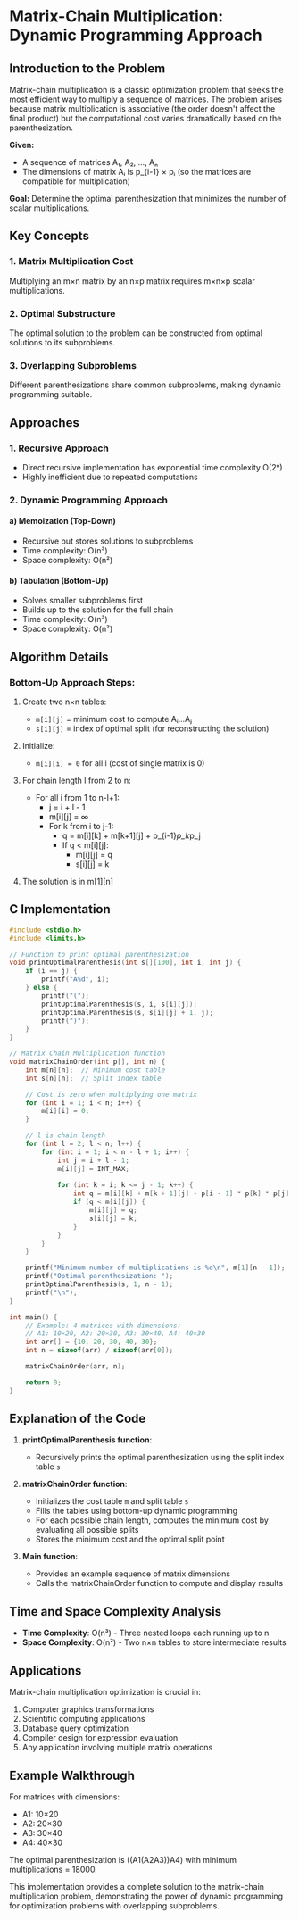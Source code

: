 # Matrix-Chain Multiplication: Dynamic Programming Approach

## Introduction to the Problem

Matrix-chain multiplication is a classic optimization problem that seeks the most efficient way to multiply a sequence of matrices. The problem arises because matrix multiplication is associative (the order doesn't affect the final product) but the computational cost varies dramatically based on the parenthesization.

**Given:**
- A sequence of matrices A₁, A₂, ..., Aₙ
- The dimensions of matrix Aᵢ is p_{i-1} × pᵢ (so the matrices are compatible for multiplication)

**Goal:**
Determine the optimal parenthesization that minimizes the number of scalar multiplications.

## Key Concepts

### 1. Matrix Multiplication Cost
Multiplying an m×n matrix by an n×p matrix requires m×n×p scalar multiplications.

### 2. Optimal Substructure
The optimal solution to the problem can be constructed from optimal solutions to its subproblems.

### 3. Overlapping Subproblems
Different parenthesizations share common subproblems, making dynamic programming suitable.

## Approaches

### 1. Recursive Approach
- Direct recursive implementation has exponential time complexity O(2ⁿ)
- Highly inefficient due to repeated computations

### 2. Dynamic Programming Approach

#### a) Memoization (Top-Down)
- Recursive but stores solutions to subproblems
- Time complexity: O(n³)
- Space complexity: O(n²)

#### b) Tabulation (Bottom-Up)
- Solves smaller subproblems first
- Builds up to the solution for the full chain
- Time complexity: O(n³)
- Space complexity: O(n²)

## Algorithm Details

### Bottom-Up Approach Steps:
1. Create two n×n tables:
   - `m[i][j]` = minimum cost to compute Aᵢ...Aⱼ
   - `s[i][j]` = index of optimal split (for reconstructing the solution)

2. Initialize:
   - `m[i][i] = 0` for all i (cost of single matrix is 0)

3. For chain length l from 2 to n:
   - For all i from 1 to n-l+1:
     - j = i + l - 1
     - m[i][j] = ∞
     - For k from i to j-1:
       - q = m[i][k] + m[k+1][j] + p_{i-1}*p_k*p_j
       - If q < m[i][j]:
         - m[i][j] = q
         - s[i][j] = k

4. The solution is in m[1][n]

## C Implementation

```c
#include <stdio.h>
#include <limits.h>

// Function to print optimal parenthesization
void printOptimalParenthesis(int s[][100], int i, int j) {
    if (i == j) {
        printf("A%d", i);
    } else {
        printf("(");
        printOptimalParenthesis(s, i, s[i][j]);
        printOptimalParenthesis(s, s[i][j] + 1, j);
        printf(")");
    }
}

// Matrix Chain Multiplication function
void matrixChainOrder(int p[], int n) {
    int m[n][n];  // Minimum cost table
    int s[n][n];  // Split index table

    // Cost is zero when multiplying one matrix
    for (int i = 1; i < n; i++) {
        m[i][i] = 0;
    }

    // l is chain length
    for (int l = 2; l < n; l++) {
        for (int i = 1; i < n - l + 1; i++) {
            int j = i + l - 1;
            m[i][j] = INT_MAX;
            
            for (int k = i; k <= j - 1; k++) {
                int q = m[i][k] + m[k + 1][j] + p[i - 1] * p[k] * p[j];
                if (q < m[i][j]) {
                    m[i][j] = q;
                    s[i][j] = k;
                }
            }
        }
    }

    printf("Minimum number of multiplications is %d\n", m[1][n - 1]);
    printf("Optimal parenthesization: ");
    printOptimalParenthesis(s, 1, n - 1);
    printf("\n");
}

int main() {
    // Example: 4 matrices with dimensions:
    // A1: 10×20, A2: 20×30, A3: 30×40, A4: 40×30
    int arr[] = {10, 20, 30, 40, 30};
    int n = sizeof(arr) / sizeof(arr[0]);

    matrixChainOrder(arr, n);

    return 0;
}
```

## Explanation of the Code

1. **printOptimalParenthesis function**:
   - Recursively prints the optimal parenthesization using the split index table `s`

2. **matrixChainOrder function**:
   - Initializes the cost table `m` and split table `s`
   - Fills the tables using bottom-up dynamic programming
   - For each possible chain length, computes the minimum cost by evaluating all possible splits
   - Stores the minimum cost and the optimal split point

3. **Main function**:
   - Provides an example sequence of matrix dimensions
   - Calls the matrixChainOrder function to compute and display results

## Time and Space Complexity Analysis

- **Time Complexity**: O(n³) - Three nested loops each running up to n
- **Space Complexity**: O(n²) - Two n×n tables to store intermediate results

## Applications

Matrix-chain multiplication optimization is crucial in:
1. Computer graphics transformations
2. Scientific computing applications
3. Database query optimization
4. Compiler design for expression evaluation
5. Any application involving multiple matrix operations

## Example Walkthrough

For matrices with dimensions:
- A1: 10×20
- A2: 20×30
- A3: 30×40
- A4: 40×30

The optimal parenthesization is ((A1(A2A3))A4) with minimum multiplications = 18000.

This implementation provides a complete solution to the matrix-chain multiplication problem, demonstrating the power of dynamic programming for optimization problems with overlapping subproblems.
